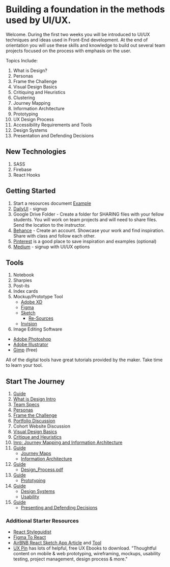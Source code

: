 # Building a foundation in the methods used by UI/UX.

Welcome. During the first two weeks you will be introduced to UI/UX techniques and ideas used in Front-End development. At the end of orientation you will use these skills and knowledge to build out several team projects focused on the process with emphasis on the user.

Topics Include:
1. What is Design?
2. Personas
3. Frame the Challenge
4. Visual Design Basics
5. Critiquing and Heuristics
6. Clustering
7. Journey Mapping
8. Information Architecture
9. Prototyping
10. UX Design Process
11. Accessibility Requirements and Tools
12. Design Systems
13. Presentation and Defending Decisions

## New Technologies
1. SASS
2. Firebase
3. React Hooks

## Getting Started
1. Start a resources document [Example](https://github.com/brendalong/design-resources)
2. [DailyUI](https://www.dailyui.co/) - signup
3. Google Drive Folder - Create a folder for SHARING files with your fellow students. You will work on team projects and will need to share files. Send the location to the instructor.
4. [Behance](https://www.behance.net/) - Create an account. Showcase your work and find inspiration. Share with class and follow each other.
5. [Pinterest](https://www.pinterest.com) is a good place to save inspiration and examples (optional)
6. [Medium](https://medium.com) - signup with UI/UX options

## Tools
1. Notebook
2. Sharpies
3. Post-its
4. Index cards
5. Mockup/Prototype Tool
   * [Adobe XD](https://www.adobe.com/products/xd.html)
   * [Figma](https://www.figma.com)
   * [Sketch](https://www.sketch.com)
     * [Re-Sources](https://www.sketchappsources.com/)
   * [Invision](https://www.invisionapp.com/)
6. Image Editing Software
  * [Adobe Photoshop](https://www.adobe.com/products/catalog.html)
  * [Adobe Illustrator](https://www.adobe.com/products/catalog.html)
  * [Gimp](https://www.gimp.org/) (free)

All of the digital tools have great tutorials provided by the maker. Take time to learn your tool.


## Start The Journey
   1. [Guide](orientation-1.md)
   2. [What is Design Intro](Design_Process_Intro.pdf)
   3. [Team Specs](Team_Specs.pdf)
   4. [Personas](Personas.pdf)
   5. [Frame the Challenge](FrameTheChallenge.pdf)
   6. [Portfolio Discussion](orientation-portfolio.md)
   7. Cohort Website Discussion
   8. [Visual Design Basics](orientation-4.md)
   9. [Critique and Heuristics](orientation-2.md)
   10. [Inro: Journey Mapping and Information Architecture](orientation-5.md)
   11. [Guide](orientation-6.md)
       * [Journey Maps](JourneyMaps.pdf)
       * [Information Architecture](InfoArch.pdf)
   12. [Guide](orientation-7.md)
       * [Design_Process.pdf](Design_Process.pdf)
   13. [Guide](orientation-8.md)
       * [Prototyping](Prototype.pdf)
   14. [Guide](orientation-9.md)
       * [Design Systems](DesignSys.pdf)
       * [Usability](Usability.pdf)
   15. [Guide](orientation-10.md)
       * [Presenting and Defending Decisions](Present-Defend.pdf)



### Additional Starter Resources
* [React Styleguidist](https://github.com/styleguidist/react-styleguidist)
* [Figma To React](https://www.figma.com/blog/introducing-figma-to-react/)
* [AirBNB React Sketch App Article](https://airbnb.design/painting-with-code/) and [Tool](https://github.com/airbnb/react-sketchapp)
* [UX Pin](https://www.uxpin.com/studio/ebooks/) has lots of helpful, free UX Ebooks to download. "Thoughtful content on mobile & web prototyping, wireframing, mockups, usability testing, project management, design process & more."